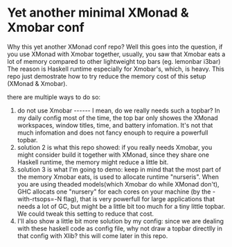 # Yet another minimal XMonad & Xmobar conf
Why this yet another XMonad conf repo? Well this goes into the question, if you use XMonad with Xmobar together, usually, you saw that Xmobar eats a lot of memory compared to other lightweight top bars (eg. lemonbar i3bar)
The reason is Haskell runtime especially for Xmobar's, which, is heavy.
This repo just demostrate how to try reduce the memory cost of this setup (XMonad & Xmobar).

there are multiple ways to do so:
1. do not use Xmobar ------ I mean, do we really needs such a topbar? In my daily config most of the time, the top bar only showes the XMonad workspaces, window titles, time, and battery infomation. It's not that much infomation and does not fancy enouph to require a powerfull topbar.
2. solution 2 is what this repo showed: if you really needs Xmobar, you might consider build it together with XMonad, since they share one Haskell runtime, the memory might reduce a little bit.
3. solution 3 is what I'm going to demo: keep in mind that the most part of the memory Xmobar eats, is used to allocate runtime "nurseris". When you are using theaded models(which Xmobar do while XMonad don't), GHC allocats one "nursery" for each cores on your machine (by the -with-rtsops=-N flag), that is very powerfull for large applications that needs a lot of GC, but might be a little bit too much for a tiny little topbar. We could tweak this setting to reduce that cost.
4. I'll also show a little bit more solution by my config: since we are dealing with these haskell code as config file, why not draw a topbar directlly in that config with Xlib? this will come later in this repo.


